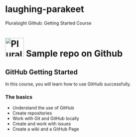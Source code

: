 # laughing-parakeet
Pluralsight Github: Getting Started Course

# <a href='http://pluralsight.com'><img src='https://gillcleerenpluralsight.blob.core.windows.net/files/pluralisight.png' height='60' alt='Pluralsight Logo' /></a> Sample repo on Github

## GitHub Getting Started
In this course, you will learn how to use GitHuib successfully.

### The basics
- Understand the use of GitHub
- Create repositories
- Work with Git and GitHub locally
- Create and work with issues
- Create a wiki and a GitHub Page
